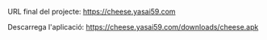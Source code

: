 URL final del projecte: https://cheese.yasai59.com

Descarrega l'aplicació: https://cheese.yasai59.com/downloads/cheese.apk
